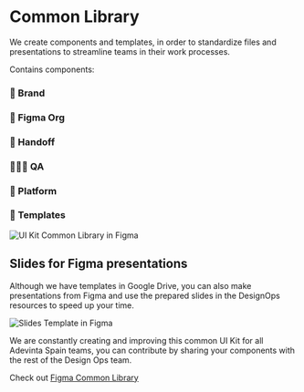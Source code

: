 # Common Library
We create components and templates, in order to standardize files and presentations to streamline teams in their work processes.
 
Contains components:
 
### 🌈 Brand
### 📂 Figma Org
### 📐 Handoff
### 🦸🏻‍♀️ QA
### 📲 Platform
### 🔋 Templates


![UI Kit Common Library in Figma](https://github.com/turolopezsanabria/DesignOps-Playbook/blob/master/ASSETS/common-library-1.png?raw=true)

 
## Slides for Figma presentations

Although we have templates in Google Drive, you can also make presentations from Figma and use the prepared slides in the DesignOps resources to speed up your time.

![Slides Template in Figma](https://github.com/turolopezsanabria/DesignOps-Playbook/blob/master/ASSETS/common-library-2.png?raw=true)

We are constantly creating and improving this common UI Kit for all Adevinta Spain teams, you can contribute by sharing your components with the rest of the Design Ops team.

Check out [Figma Common Library](https://www.figma.com/file/0QxwRRgAU7206f2CjVPwzs/Adevinta-Common-Library?node-id=0%3A1&t=BnYExixlNc4FNogZ-0)
